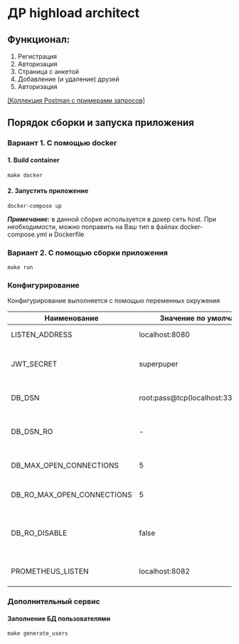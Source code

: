 # ДР highload architect

## Функционал:
1. Регистрация
2. Авторизация
3. Страница с анкетой
4. Добавление (и удаление) друзей
5. Авторизация

[[Коллекция Postman с примерами запросов]](https://www.getpostman.com/collections/23e9ca62f2f24a0c5a24])

## Порядок сборки и запуска приложения
### Вариант 1. С помощью docker
#### 1. Build container
```shell
make docker
```
#### 2. Запустить приложение 
```shell
docker-compose up
```
_**Примечание:**_ в данной сборке используется в докер сеть host. При необходимости, можно поправить на Ваш тип в файлах docker-compose.yml и Dockerfile


### Вариант 2. С помощью сборки приложения
```shell
make run
```

### Конфигурирование
Конфигурирование выполняется с помощью переменных окружения

| Наименование               | Значение по умолчанию                 | Описание                                             |
|----------------------------|---------------------------------------|------------------------------------------------------|
| LISTEN_ADDRESS             | localhost:8080                        | Порт для rest сервиса                                |
| JWT_SECRET                 | superpuper                            | JWT секрет, желательно определять свой               |
| DB_DSN                     | root:pass@tcp(localhost:3306)/project | DSN подключения к БД                                 |
| DB_DSN_RO                  | -                                     | DSN только для чтения подключения к БД               |
| DB_MAX_OPEN_CONNECTIONS    | 5                                     | Количество соединений в пуле                         |
| DB_RO_MAX_OPEN_CONNECTIONS | 5                                     | Количество соединий для ro запросов                  |
| DB_RO_DISABLE              | false                                 | Принудительное отключение read only подключения к БД |
| PROMETHEUS_LISTEN          | localhost:8082                        | Порт мониторинга /metrics                            |


### Дополнительный сервис
#### Заполнение БД пользователями
```shell
make generate_users
```



